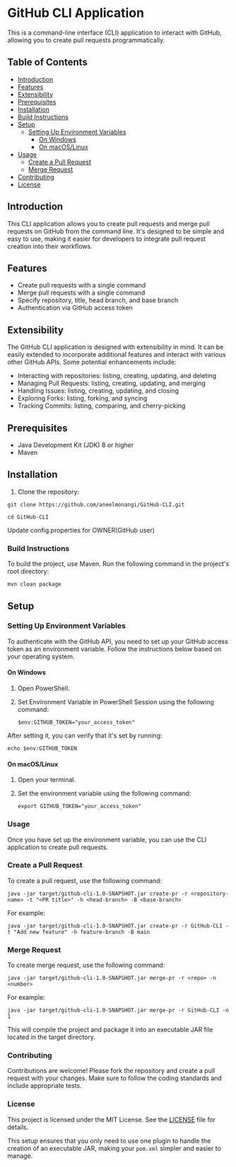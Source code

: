 # GitHub CLI Application

This is a command-line interface (CLI) application to interact with GitHub, allowing you to create pull requests programmatically.

## Table of Contents

- [Introduction](#introduction)
- [Features](#features)
- [Extensibility](#extensibility)
- [Prerequisites](#prerequisites)
- [Installation](#installation)
- [Build Instructions](#build-instructions)
- [Setup](#setup)
  - [Setting Up Environment Variables](#setting-up-environment-variables)
    - [On Windows](#on-windows)
    - [On macOS/Linux](#on-macos-linux)
- [Usage](#usage)
  - [Create a Pull Request](#create-a-pull-request)
  - [Merge Request](#merge-request)
- [Contributing](#contributing)
- [License](#license)

## Introduction

This CLI application allows you to create pull requests and merge pull requests on GitHub from the command line. It's designed to be simple and easy to use, making it easier for developers to integrate pull request creation into their workflows.

## Features

- Create pull requests with a single command
- Merge pull requests with a single command
- Specify repository, title, head branch, and base branch
- Authentication via GitHub access token


## Extensibility

The GitHub CLI application is designed with extensibility in mind. It can be easily extended to incorporate additional features and interact with various other GitHub APIs. Some potential enhancements include:

- Interacting with repositories: listing, creating, updating, and deleting
- Managing Pull Requests: listing, creating, updating, and merging
- Handling Issues: listing, creating, updating, and closing
- Exploring Forks: listing, forking, and syncing
- Tracking Commits: listing, comparing, and cherry-picking

## Prerequisites

- Java Development Kit (JDK) 8 or higher
- Maven

## Installation

1. Clone the repository:

```
git clone https://github.com/aneelmonangi/GitHub-CLI.git

cd GitHub-CLI
```


Update config.properties for OWNER(GitHub user)

### Build Instructions
To build the project, use Maven. Run the following command in the project's root directory:
	
	mvn clean package

## Setup

### Setting Up Environment Variables

To authenticate with the GitHub API, you need to set up your GitHub access token as an environment variable. Follow the instructions below based on your operating system.

#### On Windows

1. Open PowerShell.
2. Set Environment Variable in PowerShell Session using the following command:

	```
	$env:GITHUB_TOKEN="your_access_token"
	```

After setting it, you can verify that it's set by running:

	echo $env:GITHUB_TOKEN

#### On macOS/Linux
1. Open your terminal.

2. Set the environment variable using the following command:

	```
	export GITHUB_TOKEN="your_access_token"
	```

### Usage
Once you have set up the environment variable, you can use the CLI application to create pull requests.

### Create a Pull Request
To create a pull request, use the following command:

	java -jar target/github-cli-1.0-SNAPSHOT.jar create-pr -r <repository-name> -t "<PR title>" -h <head-branch> -B <base-branch>
For example:
	
	java -jar target/github-cli-1.0-SNAPSHOT.jar create-pr -r GitHub-CLI -t "Add new feature" -h feature-branch -B main
	
### Merge Request
To create merge request, use the following command:

	java -jar target/github-cli-1.0-SNAPSHOT.jar merge-pr -r <repo> -n <number>

For example:
	
	java -jar target/github-cli-1.0-SNAPSHOT.jar merge-pr -r GitHub-CLI -n 1

	
This will compile the project and package it into an executable JAR file located in the target directory.

### Contributing
Contributions are welcome! Please fork the repository and create a pull request with your changes. Make sure to follow the coding standards and include appropriate tests.

### License
This project is licensed under the MIT License. See the [LICENSE](LICENSE) file for details.

This setup ensures that you only need to use one plugin to handle the creation of an executable JAR, making your `pom.xml` simpler and easier to manage.

	